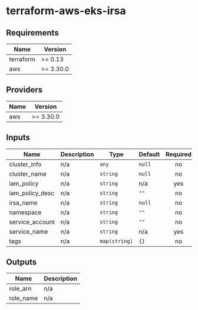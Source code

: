 # terraform-aws-eks-irsa

<!--- BEGIN_TF_DOCS --->
## Requirements

| Name | Version |
|------|---------|
| terraform | >= 0.13 |
| aws | >= 3.30.0 |

## Providers

| Name | Version |
|------|---------|
| aws | >= 3.30.0 |

## Inputs

| Name | Description | Type | Default | Required |
|------|-------------|------|---------|:--------:|
| cluster\_info | n/a | `any` | `null` | no |
| cluster\_name | n/a | `string` | `null` | no |
| iam\_policy | n/a | `string` | n/a | yes |
| iam\_policy\_desc | n/a | `string` | `""` | no |
| irsa\_name | n/a | `string` | `null` | no |
| namespace | n/a | `string` | `""` | no |
| service\_account | n/a | `string` | `""` | no |
| service\_name | n/a | `string` | n/a | yes |
| tags | n/a | `map(string)` | `{}` | no |

## Outputs

| Name | Description |
|------|-------------|
| role\_arn | n/a |
| role\_name | n/a |

<!--- END_TF_DOCS --->
